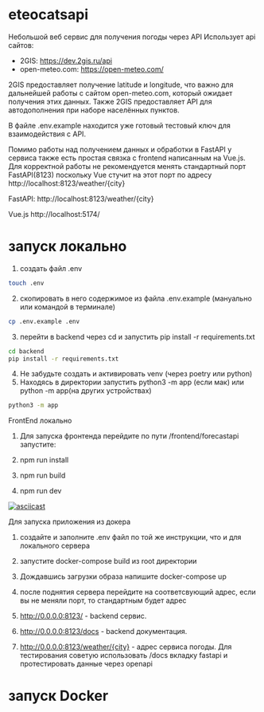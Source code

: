 # eteocatsapi

Небольшой веб сервис для получения погоды через API
Использует api сайтов:

- 2GIS: https://dev.2gis.ru/api
- open-meteo.com: https://open-meteo.com/

2GIS предоставляет получение latitude и longitude, что важно для дальнейшей работы
с сайтом open-meteo.com, который ожидает получения этих данных. Также 2GIS предоставляет API для автодополнения при
наборе населённых пунктов.

В файле .env.example находится уже готовый тестовый ключ для взаимодействия с API.

Помимо работы над получением данных и обработки в FastAPI у сервиса также есть простая связка с frontend написанным на Vue.js.
Для корректной работы не рекомендуется менять стандартный порт FastAPI(8123) поскольку Vue стучит на этот порт по адресу
http://localhost:8123/weather/{city}

FastAPI:
http://localhost:8123/weather/{city}

Vue.js
http://localhost:5174/

# запуск локально
1. создать файл .env
```bash
touch .env
```
2. скопировать в него содержимое из файла .env.example (мануально или командой в терминале)

```bash
cp .env.example .env
```

3. перейти в backend через cd и запустить pip install -r requirements.txt

```bash
cd backend
pip install -r requirements.txt
```

4. Не забудьте создать и активировать venv (через poetry или python)
5. Находясь в директории запустить python3 -m app (если мак) или python -m app(на других устройствах)

```bash
python3 -m app
```
FrontEnd локально
1. Для запуска фронтенда перейдите по пути /frontend/forecastapi
запустите:

1. npm run install
1. npm run build
2. npm run dev


[![asciicast](https://asciinema.org/a/bIptFyga6eHvSzQ5weKqunULX.svg)](https://asciinema.org/a/bIptFyga6eHvSzQ5weKqunULX)


Для запуска приложения из докера

1. создайте и заполните .env файл по той же инструкции, что и для локального сервера
2. запустите docker-compose build из root директории 
3. Дождавшись загрузки образа напишите docker-compose up
4. после поднятия сервера перейдите на соответсвующий адрес, если вы не меняли порт, то стандартным будет адрес
   
1. http://0.0.0.0:8123/        - backend сервис.
2. http://0.0.0.0:8123/docs    - backend документация.
3. http://0.0.0.0:8123/weather/{city}  - адрес сервиса погоды.
Для тестирования советую использовать /docs вкладку fastapi и протестировать данные через openapi
# запуск Docker
